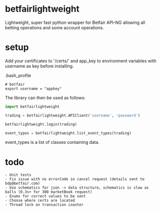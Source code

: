 # betfairlightweight

Lightweight, super fast python wrapper for Betfair API-NG allowing all betting operations and some account operations.

# setup

Add your certificates to '/certs/' and app_key to environment variables with username as key before installing.

.bash_profile
```
# betfair
export username = "appkey"
```

The library can then be used as follows:

```python
import betfairlightweight

trading = betfairlightweight.APIClient('username', 'password')

betfairlightweight.login(trading)
```


```python
event_types = betfairlightweight.list_event_types(trading)
```

event_types is a list of classes containing data.

# todo

    - Unit tests
    - Fix issue with no errorCode in cancel request (details sent to bdp@betfair.com)
    - Use schematics for json -> data structure, schematics is slow as balls (0.3s+ for 300 marketBook request)
    - Enums for correct values to be sent
    - Choose where certs are located
    - Thread lock on transaction counter
